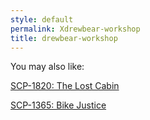 ```yaml
---
style: default
permalink: Xdrewbear-workshop
title: drewbear-workshop
---
```

You may also like:

[SCP-1820: The Lost Cabin](http://scp-wiki.net/scp-1820)

[SCP-1365: Bike Justice](http://scp-wiki.net/scp-1365)
